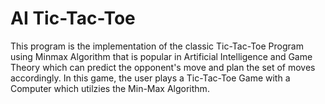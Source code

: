 # AI Tic-Tac-Toe

This program is the implementation of the classic Tic-Tac-Toe Program using Minmax Algorithm that is popular in Artificial Intelligence
and Game Theory which can predict the opponent's move and plan the set of moves accordingly. In this game, the user plays a Tic-Tac-Toe
Game with a Computer which utilzies the Min-Max Algorithm.
